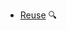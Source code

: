 * [Reuse](./reuse/)
  <trigger for="pop:reuse-preview">:mag:</trigger>

<popover id="pop:reuse-preview" title="Reuse :mag:" placement="right">
  <div slot="content">
    <include src="preview.md" />
  </div>
</popover>
